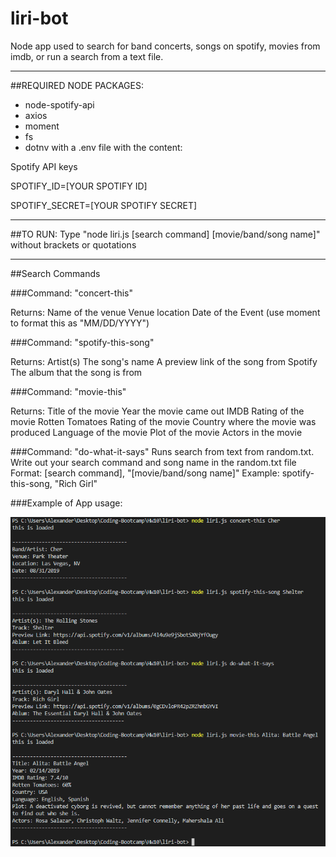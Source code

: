 # liri-bot
Node app used to search for band concerts, songs on spotify, movies from imdb, or run a search from a text file.

---

##REQUIRED NODE PACKAGES:
- node-spotify-api
- axios
- moment
- fs
- dotnv with a .env file with the content:

Spotify API keys

SPOTIFY_ID=[YOUR SPOTIFY ID]

SPOTIFY_SECRET=[YOUR SPOTIFY SECRET]

---

##TO RUN:
Type "node liri.js [search command] [movie/band/song name]"
without brackets or quotations

---

##Search Commands

###Command:
"concert-this"

Returns:
Name of the venue
Venue location
Date of the Event (use moment to format this as "MM/DD/YYYY")

###Command:
"spotify-this-song"

Returns:
Artist(s)
The song's name
A preview link of the song from Spotify
The album that the song is from

###Command:
"movie-this"

Returns:
Title of the movie
Year the movie came out
IMDB Rating of the movie
Rotten Tomatoes Rating of the movie
Country where the movie was produced
Language of the movie
Plot of the movie
Actors in the movie

###Command:
"do-what-it-says"
Runs search from text from random.txt.
Write out your search command and song name in the random.txt file
Format:
[search command], "[movie/band/song name]"
Example:
spotify-this-song, "Rich Girl"

###Example of App usage:

<img src="example.png" alt="example">